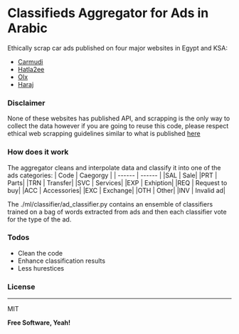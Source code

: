# Classifieds Aggregator for Ads in Arabic

Ethically scrap car ads published on four major websites in Egypt and KSA:

- [Carmudi](https://carmudi.com.sa)
- [Hatla2ee](https://ksa.hatla2ee.com)
- [Olx](https://olx.sa.com)
- [Haraj](https://haraj.com.sa)

### Disclaimer
None of these websites has published API, and scrapping is the only way to collect the data however if you are going to reuse this code, please respect ethical web scrapping guidelines similar to what is 
published [here](https://www.empiricaldata.org/dataladyblog/a-guide-to-ethical-web-scraping#:~:text=Practice%20Ethical%20Web%20Scraping,how%20to%20do%20it%20right)

### How does it work
The aggregator cleans and interpolate data and classify it into one of the ads categories:
| Code | Caegorgy |
| ------ | ------ |
|SAL | Sale|
|PRT | Parts|
|TRN | Transfer|
|SVC | Services|
|EXP | Exhiption|
|REQ | Request to buy|
|ACC | Accessories|
|EXC | Exchange|
|OTH | Other|
|INV | Invalid ad|

The ./ml/classifier/ad_classifier.py contains an ensemble of classifiers trained on a bag of words extracted from ads and then each classifier vote for the type of the ad.


### Todos
 - Clean the code
 - Enhance classification results
 - Less hurestices

### License
----

MIT

**Free Software, Yeah!**

